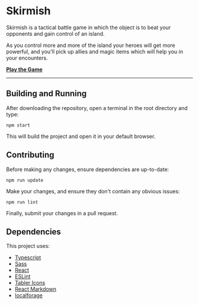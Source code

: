# Skirmish

Skirmish is a tactical battle game in which the object is to beat your opponents and gain control of an island.

As you control more and more of the island your heroes will get more powerful, and you'll pick up allies and magic items which will help you in your encounters.

[**Play the Game**](https://andyaiken.github.io/skirmish/)

---

## Building and Running

After downloading the repository, open a terminal in the root directory and type:

`npm start`

This will build the project and open it in your default browser.

## Contributing

Before making any changes, ensure dependencies are up-to-date:

`npm run update`

Make your changes, and ensure they don't contain any obvious issues:

`npm run lint`

Finally, submit your changes in a pull request.

## Dependencies

This project uses:

* [Typescript](https://www.typescriptlang.org/)
* [Sass](https://sass-lang.com/)
* [React](https://reactjs.org/)
* [ESLint](https://eslint.org/)
* [Tabler Icons](https://tabler-icons.io/)
* [React Markdown](https://remarkjs.github.io/react-markdown/)
* [localforage](https://localforage.github.io/localForage/)
